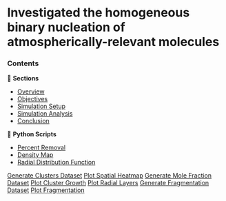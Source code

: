 # Investigated the homogeneous binary nucleation of atmospherically-relevant molecules

### Contents

🔖 **Sections**
- [Overview](#overview)
- [Objectives](#objectives)
- [Simulation Setup](#simulation-setup)
- [Simulation Analysis](#simulation-analysis)
- [Conclusion](#conclusion)

🐍 **Python Scripts**
* [Percent Removal](ANALYSIS/0_data_fort-to-panda.ipynb)
* [Density Map](plot-script_heatmap-coordinate/jup_rep_heatmap.ipynb)
* [Radial Distribution Function](plot-script_radial-distribution-function/jup_rep_rdf_plots.ipynb)

[Generate Clusters Dataset](ANALYSIS/0_data_fort-to-panda.ipynb)
[Plot Spatial Heatmap](ANALYSIS/1_plot_spatial-heatmap.ipynb)
[Generate Mole Fraction Dataset](ANALYSIS/2_data_mole-fraction.ipynb)
[Plot Cluster Growth](ANALYSIS/3_plot_growth_mole-fraction_sphericity.ipynb)
[Plot Radial Layers](ANALYSIS/4_plot_radial-layers.ipynb)
[Generate Fragmentation Dataset](ANALYSIS/5_data_fragmentation.ipynb)
[Plot Fragmentation](ANALYSIS/6_plot_fragmentation.ipynb)
